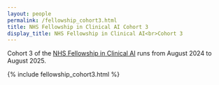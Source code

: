 ```yaml
---
layout: people
permalink: /fellowship_cohort3.html
title: NHS Fellowship in Clinical AI Cohort 3
display_title: NHS Fellowship in Clinical AI<br>Cohort 3
---
```


Cohort 3 of the [NHS Fellowship in Clinical AI](/fellowship.html) runs from August 2024 to August 2025.

 {% include fellowship_cohort3.html %}